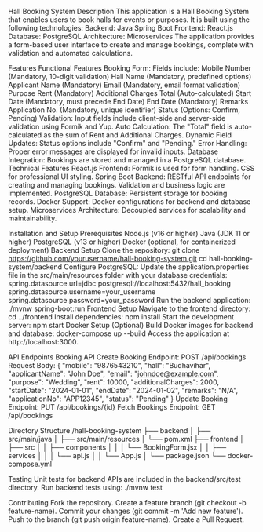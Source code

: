 Hall Booking System
Description
This application is a Hall Booking System that enables users to book halls for events or purposes. It is built using the following technologies:
Backend: Java Spring Boot
Frontend: React.js
Database: PostgreSQL
Architecture: Microservices
The application provides a form-based user interface to create and manage bookings, complete with validation and automated calculations.

Features
Functional Features
Booking Form:
Fields include:
Mobile Number (Mandatory, 10-digit validation)
Hall Name (Mandatory, predefined options)
Applicant Name (Mandatory)
Email (Mandatory, email format validation)
Purpose
Rent (Mandatory)
Additional Charges
Total (Auto-calculated)
Start Date (Mandatory, must precede End Date)
End Date (Mandatory)
Remarks
Application No. (Mandatory, unique identifier)
Status (Options: Confirm, Pending)
Validation:
Input fields include client-side and server-side validation using Formik and Yup.
Auto Calculation:
The "Total" field is auto-calculated as the sum of Rent and Additional Charges.
Dynamic Field Updates:
Status options include "Confirm" and "Pending."
Error Handling:
Proper error messages are displayed for invalid inputs.
Database Integration:
Bookings are stored and managed in a PostgreSQL database.
Technical Features
React.js Frontend:
Formik is used for form handling.
CSS for professional UI styling.
Spring Boot Backend:
RESTful API endpoints for creating and managing bookings.
Validation and business logic are implemented.
PostgreSQL Database:
Persistent storage for booking records.
Docker Support:
Docker configurations for backend and database setup.
Microservices Architecture:
Decoupled services for scalability and maintainability.

Installation and Setup
Prerequisites
Node.js (v16 or higher)
Java (JDK 11 or higher)
PostgreSQL (v13 or higher)
Docker (optional, for containerized deployment)
Backend Setup
Clone the repository:
git clone https://github.com/yourusername/hall-booking-system.git
cd hall-booking-system/backend
Configure PostgreSQL:
Update the application.properties file in the src/main/resources folder with your database credentials:
spring.datasource.url=jdbc:postgresql://localhost:5432/hall_booking
spring.datasource.username=your_username
spring.datasource.password=your_password
Run the backend application:
./mvnw spring-boot:run
Frontend Setup
Navigate to the frontend directory:
cd ../frontend
Install dependencies:
npm install
Start the development server:
npm start
Docker Setup (Optional)
Build Docker images for backend and database:
docker-compose up --build
Access the application at http://localhost:3000.

API Endpoints
Booking API
Create Booking
Endpoint: POST /api/bookings
Request Body:
{
  "mobile": "9876543210",
  "hall": "Budhavihar",
  "applicantName": "John Doe",
  "email": "johndoe@example.com",
  "purpose": "Wedding",
  "rent": 10000,
  "additionalCharges": 2000,
  "startDate": "2024-01-01",
  "endDate": "2024-01-02",
  "remarks": "N/A",
  "applicationNo": "APP12345",
  "status": "Pending"
}
Update Booking
Endpoint: PUT /api/bookings/{id}
Fetch Bookings
Endpoint: GET /api/bookings

Directory Structure
/hall-booking-system
├── backend
│   ├── src/main/java
│   ├── src/main/resources
│   └── pom.xml
├── frontend
│   ├── src
│   │   ├── components
│   │   │   └── BookingForm.jsx
│   │   ├── services
│   │   │   └── api.js
│   │   └── App.js
│   └── package.json
└── docker-compose.yml

Testing
Unit tests for backend APIs are included in the backend/src/test directory.
Run backend tests using:
./mvnw test

Contributing
Fork the repository.
Create a feature branch (git checkout -b feature-name).
Commit your changes (git commit -m 'Add new feature').
Push to the branch (git push origin feature-name).
Create a Pull Request.



